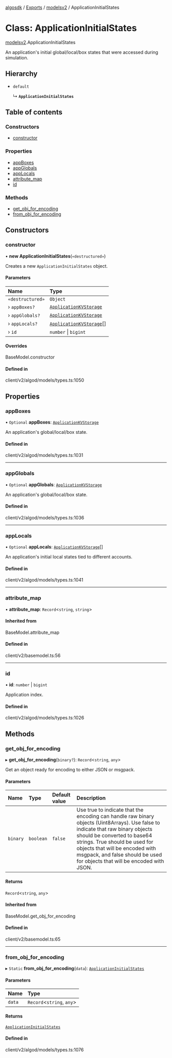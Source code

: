 [algosdk](../README.md) / [Exports](../modules.md) / [modelsv2](../modules/modelsv2.md) / ApplicationInitialStates

# Class: ApplicationInitialStates

[modelsv2](../modules/modelsv2.md).ApplicationInitialStates

An application's initial global/local/box states that were accessed during
simulation.

## Hierarchy

- `default`

  ↳ **`ApplicationInitialStates`**

## Table of contents

### Constructors

- [constructor](modelsv2.ApplicationInitialStates.md#constructor)

### Properties

- [appBoxes](modelsv2.ApplicationInitialStates.md#appboxes)
- [appGlobals](modelsv2.ApplicationInitialStates.md#appglobals)
- [appLocals](modelsv2.ApplicationInitialStates.md#applocals)
- [attribute\_map](modelsv2.ApplicationInitialStates.md#attribute_map)
- [id](modelsv2.ApplicationInitialStates.md#id)

### Methods

- [get\_obj\_for\_encoding](modelsv2.ApplicationInitialStates.md#get_obj_for_encoding)
- [from\_obj\_for\_encoding](modelsv2.ApplicationInitialStates.md#from_obj_for_encoding)

## Constructors

### constructor

• **new ApplicationInitialStates**(`«destructured»`)

Creates a new `ApplicationInitialStates` object.

#### Parameters

| Name | Type |
| :------ | :------ |
| `«destructured»` | `Object` |
| › `appBoxes?` | [`ApplicationKVStorage`](modelsv2.ApplicationKVStorage.md) |
| › `appGlobals?` | [`ApplicationKVStorage`](modelsv2.ApplicationKVStorage.md) |
| › `appLocals?` | [`ApplicationKVStorage`](modelsv2.ApplicationKVStorage.md)[] |
| › `id` | `number` \| `bigint` |

#### Overrides

BaseModel.constructor

#### Defined in

client/v2/algod/models/types.ts:1050

## Properties

### appBoxes

• `Optional` **appBoxes**: [`ApplicationKVStorage`](modelsv2.ApplicationKVStorage.md)

An application's global/local/box state.

#### Defined in

client/v2/algod/models/types.ts:1031

___

### appGlobals

• `Optional` **appGlobals**: [`ApplicationKVStorage`](modelsv2.ApplicationKVStorage.md)

An application's global/local/box state.

#### Defined in

client/v2/algod/models/types.ts:1036

___

### appLocals

• `Optional` **appLocals**: [`ApplicationKVStorage`](modelsv2.ApplicationKVStorage.md)[]

An application's initial local states tied to different accounts.

#### Defined in

client/v2/algod/models/types.ts:1041

___

### attribute\_map

• **attribute\_map**: `Record`\<`string`, `string`\>

#### Inherited from

BaseModel.attribute\_map

#### Defined in

client/v2/basemodel.ts:56

___

### id

• **id**: `number` \| `bigint`

Application index.

#### Defined in

client/v2/algod/models/types.ts:1026

## Methods

### get\_obj\_for\_encoding

▸ **get_obj_for_encoding**(`binary?`): `Record`\<`string`, `any`\>

Get an object ready for encoding to either JSON or msgpack.

#### Parameters

| Name | Type | Default value | Description |
| :------ | :------ | :------ | :------ |
| `binary` | `boolean` | `false` | Use true to indicate that the encoding can handle raw binary objects (Uint8Arrays). Use false to indicate that raw binary objects should be converted to base64 strings. True should be used for objects that will be encoded with msgpack, and false should be used for objects that will be encoded with JSON. |

#### Returns

`Record`\<`string`, `any`\>

#### Inherited from

BaseModel.get\_obj\_for\_encoding

#### Defined in

client/v2/basemodel.ts:65

___

### from\_obj\_for\_encoding

▸ `Static` **from_obj_for_encoding**(`data`): [`ApplicationInitialStates`](modelsv2.ApplicationInitialStates.md)

#### Parameters

| Name | Type |
| :------ | :------ |
| `data` | `Record`\<`string`, `any`\> |

#### Returns

[`ApplicationInitialStates`](modelsv2.ApplicationInitialStates.md)

#### Defined in

client/v2/algod/models/types.ts:1076
